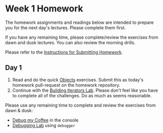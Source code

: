 # Week 1 Homework

The homework assignments and readings below are intended to prepare you for the next day's lectures. Please complete them first.

If you have any remaining time, please complete/review the exercises from dawn and dusk lectures. You can also review the morning drills.

Please refer to the [Instructions for Submitting Homework](/how-tos/homework-submission.md).

## Day 1

1. Read and do the quick [Objects](day01-working_with_objects.md) exercises.  Submit this as today's homework pull-request on the homework repository.
2. Continue with the [Building Iterators Lab](https://github.com/sf-wdi-25/building_iterators).
  Please don't feel like you have to complete all of the challenges.  Do as much as seems reasonable.

Please use any remaining time to complete and review the exercises from dawn & dusk:

- [Debug my Coffee](http://jsfiddle.net/eerwitt/uxazkv8m) in the console
- [Debugging Lab](https://github.com/sf-wdi-25/debugging-challenges) using `debugger`

<!--
## Day 2

1. Read the [Airbnb Javascript Style Guide](https://github.com/airbnb/javascript/tree/master/es5)
2. Project 0 - [Racing Game Weekend Lab](https://github.com/sf-wdi-25/project-00)

Please use any remaining time to review exercises/drills from the week! And don't forget to sleep!

-->
